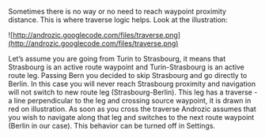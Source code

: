 Sometimes there is no way or no need to reach waypoint proximity distance. This is where traverse logic helps. Look at the illustration:

![http://androzic.googlecode.com/files/traverse.png](http://androzic.googlecode.com/files/traverse.png)

Let’s assume you are going from Turin to Strasbourg, it means that Strasbourg is an active route waypoint and Turin-Strasbourg is an active route leg. Passing Bern you decided to skip Strasbourg and go directly to Berlin. In this case you will never reach Strasbourg proximity and navigation will not switch to new route leg (Strasbourg-Berlin). This leg has a traverse - a line perpendicular to the leg and crossing source waypoint, it is drawn in red on illustration. As soon as you cross the traverse Androzic assumes that you wish to navigate along that leg and switches to the next route waypoint (Berlin in our case). This behavior can be turned off in Settings.